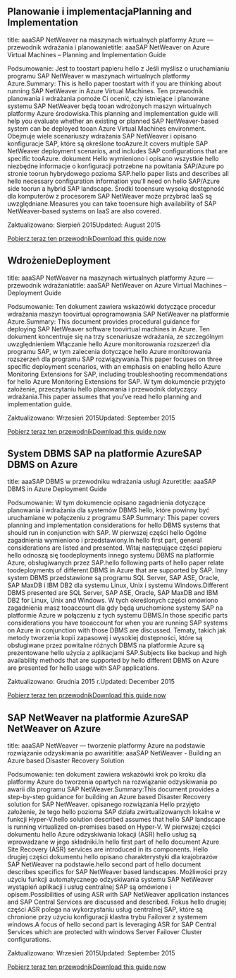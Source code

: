 
## <a name="planning-and-implementation"></a><span data-ttu-id="81569-101">Planowanie i implementacja</span><span class="sxs-lookup"><span data-stu-id="81569-101">Planning and Implementation</span></span>
<span data-ttu-id="81569-102">title: aaaSAP NetWeaver na maszynach wirtualnych platformy Azure — przewodnik wdrażania i planowanie</span><span class="sxs-lookup"><span data-stu-id="81569-102">title: aaaSAP NetWeaver on Azure Virtual Machines – Planning and Implementation Guide</span></span>

<span data-ttu-id="81569-103">Podsumowanie: Jest to toostart papieru hello z Jeśli myślisz o uruchamianiu programu SAP NetWeaver w maszynach wirtualnych platformy Azure.</span><span class="sxs-lookup"><span data-stu-id="81569-103">Summary: This is hello paper toostart with if you are thinking about running SAP NetWeaver in Azure Virtual Machines.</span></span> <span data-ttu-id="81569-104">Ten przewodnik planowania i wdrażania pomoże Ci ocenić, czy istniejące i planowane systemu SAP NetWeaver będą tooan wdrożonych maszyn wirtualnych platformy Azure środowiska.</span><span class="sxs-lookup"><span data-stu-id="81569-104">This planning and implementation guide will help you evaluate whether an existing or planned SAP NetWeaver-based system can be deployed tooan Azure Virtual Machines environment.</span></span> <span data-ttu-id="81569-105">Obejmuje wiele scenariuszy wdrażania SAP NetWeaver i opisano konfiguracje SAP, które są określone tooAzure.</span><span class="sxs-lookup"><span data-stu-id="81569-105">It covers multiple SAP NetWeaver deployment scenarios, and includes SAP configurations that are specific tooAzure.</span></span> <span data-ttu-id="81569-106">dokument Hello wymieniono i opisano wszystkie hello niezbędne informacje o konfiguracji potrzebne na powitania SAP/Azure po stronie toorun hybrydowego pozioma SAP.</span><span class="sxs-lookup"><span data-stu-id="81569-106">hello paper lists and describes all hello necessary configuration information you’ll need on hello SAP/Azure side toorun a hybrid SAP landscape.</span></span> <span data-ttu-id="81569-107">Środki tooensure wysoką dostępność dla komputerów z procesorem SAP NetWeaver może przybrać IaaS są uwzględniane.</span><span class="sxs-lookup"><span data-stu-id="81569-107">Measures you can take tooensure high availability of SAP NetWeaver-based systems on IaaS are also covered.</span></span>

<span data-ttu-id="81569-108">Zaktualizowano: Sierpień 2015</span><span class="sxs-lookup"><span data-stu-id="81569-108">Updated: August 2015</span></span>

[<span data-ttu-id="81569-109">Pobierz teraz ten przewodnik</span><span class="sxs-lookup"><span data-stu-id="81569-109">Download this guide now</span></span>](http://go.microsoft.com/fwlink/?LinkId=397963)

## <a name="deployment"></a><span data-ttu-id="81569-110">Wdrożenie</span><span class="sxs-lookup"><span data-stu-id="81569-110">Deployment</span></span>
<span data-ttu-id="81569-111">title: aaaSAP NetWeaver na maszynach wirtualnych platformy Azure — przewodnik wdrażania</span><span class="sxs-lookup"><span data-stu-id="81569-111">title: aaaSAP NetWeaver on Azure Virtual Machines – Deployment Guide</span></span>

<span data-ttu-id="81569-112">Podsumowanie: Ten dokument zawiera wskazówki dotyczące procedur wdrażania maszyn toovirtual oprogramowania SAP NetWeaver na platformie Azure.</span><span class="sxs-lookup"><span data-stu-id="81569-112">Summary: This document provides procedural guidance for deploying SAP NetWeaver software toovirtual machines in Azure.</span></span> <span data-ttu-id="81569-113">Ten dokument koncentruje się na trzy scenariusze wdrażania, ze szczególnym uwzględnieniem Włączanie hello Azure monitorowania rozszerzeń dla programu SAP, w tym zalecenia dotyczące hello Azure monitorowania rozszerzeń dla programu SAP rozwiązywania.</span><span class="sxs-lookup"><span data-stu-id="81569-113">This paper focuses on three specific deployment scenarios, with an emphasis on enabling hello Azure Monitoring Extensions for SAP, including troubleshooting recommendations for hello Azure Monitoring Extensions for SAP.</span></span> <span data-ttu-id="81569-114">W tym dokumencie przyjęto założenie, przeczytaniu hello planowania i przewodnik dotyczący wdrażania.</span><span class="sxs-lookup"><span data-stu-id="81569-114">This paper assumes that you’ve read hello planning and implementation guide.</span></span>

<span data-ttu-id="81569-115">Zaktualizowano: Wrzesień 2015</span><span class="sxs-lookup"><span data-stu-id="81569-115">Updated: September 2015</span></span>

[<span data-ttu-id="81569-116">Pobierz teraz ten przewodnik</span><span class="sxs-lookup"><span data-stu-id="81569-116">Download this guide now</span></span>](http://go.microsoft.com/fwlink/?LinkId=397964)

## <a name="sap-dbms-on-azure"></a><span data-ttu-id="81569-117">System DBMS SAP na platformie Azure</span><span class="sxs-lookup"><span data-stu-id="81569-117">SAP DBMS on Azure</span></span>
<span data-ttu-id="81569-118">title: aaaSAP DBMS w przewodniku wdrażania usługi Azure</span><span class="sxs-lookup"><span data-stu-id="81569-118">title: aaaSAP DBMS in Azure Deployment Guide</span></span>

<span data-ttu-id="81569-119">Podsumowanie: W tym dokumencie opisano zagadnienia dotyczące planowania i wdrażania dla systemów DBMS hello, które powinny być uruchamiane w połączeniu z programu SAP.</span><span class="sxs-lookup"><span data-stu-id="81569-119">Summary: This paper covers planning and implementation considerations for hello DBMS systems that should run in conjunction with SAP.</span></span> <span data-ttu-id="81569-120">W pierwszej części hello Ogólne zagadnienia wymieniono i przedstawiony.</span><span class="sxs-lookup"><span data-stu-id="81569-120">In hello first part, general considerations are listed and presented.</span></span> <span data-ttu-id="81569-121">Witaj następujące części papieru hello odnoszą się toodeployments innego systemu DBMS na platformie Azure, obsługiwanych przez SAP.</span><span class="sxs-lookup"><span data-stu-id="81569-121">hello following parts of hello paper relate toodeployments of different DBMS in Azure that are supported by SAP.</span></span> <span data-ttu-id="81569-122">Inny system DBMS przedstawione są programu SQL Server, SAP ASE, Oracle, SAP MaxDB i IBM DB2 dla systemu Linux, Unix i systemu Windows.</span><span class="sxs-lookup"><span data-stu-id="81569-122">Different DBMS presented are SQL Server, SAP ASE, Oracle, SAP MaxDB and IBM DB2 for Linux, Unix and Windows.</span></span> <span data-ttu-id="81569-123">W tych określonych części omówiono zagadnienia masz tooaccount dla gdy będą uruchomione systemy SAP na platformie Azure w połączeniu z tych systemu DBMS.</span><span class="sxs-lookup"><span data-stu-id="81569-123">In those specific parts considerations you have tooaccount for when you are running SAP systems on Azure in conjunction with those DBMS are discussed.</span></span> <span data-ttu-id="81569-124">Tematy, takich jak metody tworzenia kopii zapasowej i wysokiej dostępności, które są obsługiwane przez powitalne różnych DBMS na platformie Azure są prezentowane hello użycia z aplikacjami SAP.</span><span class="sxs-lookup"><span data-stu-id="81569-124">Subjects like backup and high availability methods that are supported by hello different DBMS on Azure are presented for hello usage with SAP applications.</span></span>

<span data-ttu-id="81569-125">Zaktualizowano: Grudnia 2015 r.</span><span class="sxs-lookup"><span data-stu-id="81569-125">Updated: December 2015</span></span>

[<span data-ttu-id="81569-126">Pobierz teraz ten przewodnik</span><span class="sxs-lookup"><span data-stu-id="81569-126">Download this guide now</span></span>](http://go.microsoft.com/fwlink/?LinkId=397965)

## <a name="sap-netweaver-on-azure"></a><span data-ttu-id="81569-127">SAP NetWeaver na platformie Azure</span><span class="sxs-lookup"><span data-stu-id="81569-127">SAP NetWeaver on Azure</span></span>
<span data-ttu-id="81569-128">title: aaaSAP NetWeaver — tworzenie platformy Azure na podstawie rozwiązanie odzyskiwania po awarii</span><span class="sxs-lookup"><span data-stu-id="81569-128">title: aaaSAP NetWeaver - Building an Azure based Disaster Recovery Solution</span></span>

<span data-ttu-id="81569-129">Podsumowanie: ten dokument zawiera wskazówki krok po kroku dla platformy Azure do tworzenia opartych na rozwiązanie odzyskiwania po awarii dla programu SAP NetWeaver.</span><span class="sxs-lookup"><span data-stu-id="81569-129">Summary:This document provides a step-by-step guidance for building an Azure based Disaster Recovery solution for SAP NetWeaver.</span></span> <span data-ttu-id="81569-130">opisanego rozwiązania Hello przyjęto założenie, że tego hello pozioma SAP działa zwirtualizowanych lokalne w funkcji Hyper-V.</span><span class="sxs-lookup"><span data-stu-id="81569-130">hello solution described assumes that hello SAP landscape is running virtualized on-premises based on Hyper-V.</span></span> <span data-ttu-id="81569-131">W pierwszej części dokumentu hello Azure odzyskiwania lokacji (ASR) hello usług są wprowadzane w jego składniki.</span><span class="sxs-lookup"><span data-stu-id="81569-131">In hello first part of hello document Azure Site Recovery (ASR) services are introduced in its components.</span></span> <span data-ttu-id="81569-132">Hello drugiej części dokumentu hello opisano charakterystyki dla krajobrazów SAP NetWeaver na podstawie.</span><span class="sxs-lookup"><span data-stu-id="81569-132">hello second part of hello document describes specifics for SAP NetWeaver based landscapes.</span></span> <span data-ttu-id="81569-133">Możliwości przy użyciu funkcji automatycznego odzyskiwania systemu SAP NetWeaver wystąpień aplikacji i usług centralnej SAP są omówione i opisem.</span><span class="sxs-lookup"><span data-stu-id="81569-133">Possibilities of using ASR with SAP NetWeaver application instances and SAP Central Services are discussed and described.</span></span> <span data-ttu-id="81569-134">Fokus hello drugiej części ASR polega na wykorzystaniu usług centralnej SAP, które są chronione przy użyciu konfiguracji klastra trybu Failover z systemem windows.</span><span class="sxs-lookup"><span data-stu-id="81569-134">A focus of hello second part is leveraging ASR for SAP Central Services which are protected with windows Server Failover Cluster configurations.</span></span>

<span data-ttu-id="81569-135">Zaktualizowano: Wrzesień 2015</span><span class="sxs-lookup"><span data-stu-id="81569-135">Updated: September 2015</span></span>

[<span data-ttu-id="81569-136">Pobierz teraz ten przewodnik</span><span class="sxs-lookup"><span data-stu-id="81569-136">Download this guide now</span></span>](http://go.microsoft.com/fwlink/?LinkID=521971)

